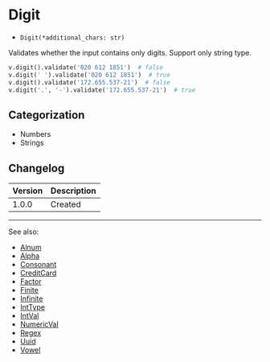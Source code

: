# Digit

- `Digit(*additional_chars: str)`

Validates whether the input contains only digits.
Support only string type.

```python
v.digit().validate('020 612 1851')  # false
v.digit(' ').validate('020 612 1851')  # true
v.digit().validate('172.655.537-21')  # false
v.digit('.', '-').validate('172.655.537-21')  # true
```

## Categorization

- Numbers
- Strings

## Changelog

Version | Description
--------|-------------
  1.0.0 | Created

***
See also:

- [Alnum](Alnum.md)
- [Alpha](Alpha.md)
- [Consonant](Consonant.md)
- [CreditCard](CreditCard.md)
- [Factor](Factor.md)
- [Finite](Finite.md)
- [Infinite](Infinite.md)
- [IntType](IntType.md)
- [IntVal](IntVal.md)
- [NumericVal](NumericVal.md)
- [Regex](Regex.md)
- [Uuid](Uuid.md)
- [Vowel](Vowel.md)